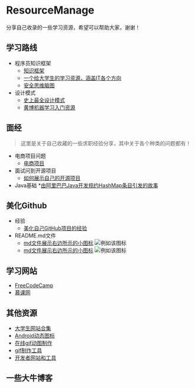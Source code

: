 # ResourceManage
分享自己收录的一些学习资源，希望可以帮助大家，谢谢！



## 学习路线
* 程序员知识框架
  * [知识框架](https://zhuanlan.zhihu.com/p/2878195)
  * [一个给大学生的学习资源，涵盖IT各个方向](https://github.com/dipakkr/A-to-Z-Resources-for-Students)
  * [安全思维脑图](https://github.com/phith0n/Mind-Map)
* 设计模式
  * [史上最全设计模式](https://blog.csdn.net/lovelion/article/details/17517213)
  * [黄博机器学习入门资源](https://mp.weixin.qq.com/s?__biz=Mzg5NzAxMDgwNg==&mid=2247483872&idx=1&sn=a8d462ba6bbe582fd35d6a1240c15f86&chksm=c0791cf9f70e95ef60751437a698b0bee4188405bc9bedebea34611a96f7207c10a9b7309bfa&mpshare=1&scene=23&srcid=1109uwdyPOtcJoIvmQblsm9S#rd)

## 面经
> 这里是关于自己收藏的一些求职经验分享，其中关于各个种类的问题都有！

* 电商项目问题
  * [电商项目](https://blog.csdn.net/lihang_1994/article/details/74620538)
* 面试问到开源项目
  * [如何展示自己的开源项目](http://blog.jobbole.com/112322/?utm_source=blog.jobbole.com&utm_medium=relatedPosts)
* Java基础
  *[由阿里巴巴Java开发规约HashMap条目引发的故事](https://zhuanlan.zhihu.com/p/30360734)

## 美化Github
* 经验
  * [美化自己GitHub项目的经验](https://www.jianshu.com/p/ae6749858f28)
* README.md文件
  * [md文件展示右边所示的小图标](https://shields.io/#/examples/chat)  ![例如该图标](https://img.shields.io/badge/color-green-green.svg?longCache=true)
  * [md文件展示右边所示的小图标](  https://github.com/fehmicansaglam/progressed.io)  ![例如该图标](http://progressed.io/bar/28)

## 学习网站

* [FreeCodeCamp](https://www.freecodecamp.cn/)
* [慕课网](http://www.imooc.com)


## 其他资源
* [大学生网站合集](https://github.com/Xuanwo/WebsitesForStudents)
* [Android动态图标](https://android-material-icon-generator.bitdroid.de/)
* [在线gif动图制作](https://ezgif.com/)
* [gif制作工具](https://github.com/NickeManarin/ScreenToGif)
* [开发者网站和工具](http://it-ebooks.flygon.net/developer/)

## 一些大牛博客
